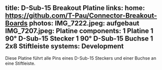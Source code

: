 title: D-Sub-15 Breakout Platine
links:
    home: https://github.com/T-Pau/Connector-Breakout-Boards
photos:
    IMG_7222.jpeg: aufgebaut
    IMG_7207.jpeg: Platine
components:
    1 Platine
    1 90° D-Sub-15 Stecker
    1 90° D-Sub-15 Buchse
    1 2x8 Stiftleiste
systems:
    Development
---
Diese Platine führt alle Pins eines D-Sub-15 Steckers und einer Buchse an eine Stiftleiste.
